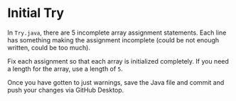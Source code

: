 # Initial Try

In `Try.java`, there are 5 incomplete array assignment statements. Each line has something making the assignment incomplete (could be not enough written, could be too much).

Fix each assignment so that each array is initialized completely. If you need a length for the array, use a length of `5`.

Once you have gotten to just warnings, save the Java file and commit and push your changes via GitHub Desktop.
